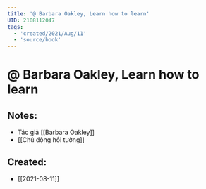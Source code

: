 ```yaml
---
title: '@ Barbara Oakley, Learn how to learn'
UID: 2108112047
tags:
  - 'created/2021/Aug/11'
  - 'source/book'
---
```

# @ Barbara Oakley, Learn how to learn

## Notes:
- Tác giả [[Barbara Oakley]]
- [[Chủ động hồi tưởng]]


## Created:
- [[2021-08-11]]
